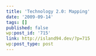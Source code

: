 ```yaml
---
title: 'Technology 2.0: Mapping'
date: '2009-09-14'
tags: []
published: false
wp:post_id: '715'
link: http://island94.dev/?p=715
wp:post_type: post
---
```



